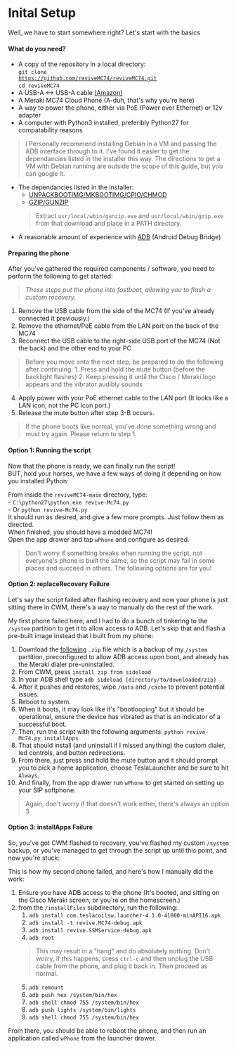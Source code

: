 # Inital Setup
Well, we have to start somewhere right? Let's start with the basics

#### What do you need?
- A copy of the repository in a local directory:
<br/><code>git clone https://github.com/reviveMC74/reviveMC74.git</code>
<br/><code>cd reviveMC74</code>
- A USB-A <-> USB-A cable [(Amazon)](https://www.amazon.com/s?k=USB+A+to+USB+A&ref=nb_sb_noss_2)
- A Meraki MC74 Cloud Phone (A-duh, that's why you're here)
- A way to power the phone, either via PoE (Power over Ethernet) or 12v adapter
- A computer with Python3 installed, preferibly Python27 for compatability reasons
> I Personally recommend installing Debian in a VM and passing the ADB interface through to it. I've found it easier to get the dependancies listed in the installer this way. The directions to get a VM with Debian running are outside the scope of this guide, but you can google it.
- The dependancies listed in the installer:
    - [UNPACKBOOTIMG/MKBOOTIMG/CPIO/CHMOD](https://github.com/huaixzk/android_win_tool)
    - [GZIP/GUNZIP](https://sourceforge.net/projects/unxutils/files/unxutils/current/UnxUtils.zip/download)
    > Extract `usr/local/wbin/gunzip.exe` and `usr/local/wbin/gzip.exe` from that download and place in a PATH directory.
- A reasonable amount of experience with [ADB](https://developer.android.com/studio/command-line/adb) (Android Debug Bridge)

#### Preparing the phone
After you've gathered the required components / software, you need to perform the following to get started:
><em>These steps put the phone into fastboot, allowing you to flash a custom recovery.</em>

1. Remove the USB cable from the side of the MC74 (If you've already connected it previously.)
2. Remove the ethernet/PoE cable from the LAN port on the back of the MC74
3. Reconnect the USB cable to the right-side USB port of the MC74 (Not the back) and the other end to your PC
> Before you move onto the next step, be prepared to do the following after continuing:
    1. Press and hold the mute button (before the backlight flashes)
    2. Keep pressing it until the Cisco / Meraki logo appears and the vibrator audibly sounds
4. Apply power with your PoE ethernet cable to the LAN port (It looks like a LAN icon, not the PC icon port.)
5. Release the mute button after step 3-B occurs.
> If the phone boots like normal, you've done something wrong and must try again. Please return to step 1.

#### Option 1: Running the script

Now that the phone is ready, we can finally run the script!
<br>BUT, hold your horses, we have a few ways of doing it depending on how you installed Python:

From inside the `reviveMC74-main` directory, type:
<br>- `C:\python27\python.exe revive-Mc74.py`
<br>- Or `python revive-Mc74.py`
<br> It should run as desired, and give a few more prompts. Just follow them as directed. 
<br>When finished, you should have a modded MC74!
<br>Open the app drawer and tap `wPhone` and configure as desired.
> Don't worry if something breaks when running the script, not everyone's phone is built the same, so the script may fail in some places and succeed in others. The following options are for you!

#### Option 2: replaceRecovery Failure

Let's say the script failed after flashing recovery and now your phone is just sitting there in CWM, there's a way to manually do the rest of the work.

My first phone failed here, and I had to do a bunch of tinkering to the `/system` partition to get it to allow access to ADB. Let's skip that and flash a pre-built image instead that I built from my phone:

1. Download the [following](https://mega.nz/file/sYgnXATK#JszO_wV1flV9aX145y60SIpWhyvpk6lezr3BFoyHgCg) `.zip` file which is a backup of my `/system` partition, preconfigured to allow ADB access upon boot, and already has the Meraki dialer pre-uninstalled.
1. From CWM, press `install zip from sideload`
2. In your ADB shell type `adb sideload {directory/to/downloaded/zip}`
3. After it pushes and restores, wipe `/data` and `/cache` to prevent potential issues.
4. Reboot to system.
5. When it boots, it may look like it's "bootlooping" but it should be operational, ensure the device has vibrated as that is an indicator of a successful boot.
6. Then, run the script with the following arguments: `python revive-Mc74.py installApps`
7. That should install (and uninstall if I missed anything) the custom dialer, led controls, and button redirections.
8. From there, just press and hold the mute button and it should prompt you to pick a home application, choose TeslaLauncher and be sure to hit `Always`.
9. And finally, from the app drawer run `wPhone` to get started on setting up your SIP softphone.

> Again, don't worry if that doesn't work either, there's always an option 3.

#### Option 3: installApps Failure

So, you've got CWM flashed to recovery, you've flashed my custom `/system` backup, or you've managed to get through the script up until this point, and now you're stuck:

This is how my second phone failed, and here's how I manually did the work:

1. Ensure you have ADB access to the phone (It's booted, and sitting on the Cisco Meraki screen, or you're on the homescreen.)
2. from the `/installFiles` subdirectory, run the following:
    1. `adb install com.teslacoilsw.launcher-4.1.0-41000-minAPI16.apk`
    2. `adb install -t revive.MC74-debug.apk`
    3. `adb install revive.SSMService-debug.apk`
    4. `adb root`
    > This may result in a "hang" and do absolutely nothing. Don't worry, if this happens, press `ctrl-c` and then unplug the USB cable from the phone, and plug it back in. Then proceed as normal.
    5. `adb remount`
    6. `adb push hex /system/bin/hex`
    7. `adb shell chmod 755 /system/bin/hex`
    8. `adb push lights /system/bin/lights`
    9. `adb shell chmod 755 /system/bin/hex`

From there, you should be able to reboot the phone, and then run an application called `wPhone` from the launcher drawer. 